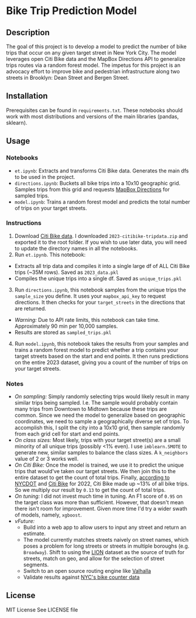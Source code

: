 # Bike Trip Prediction Model

## Description
The goal of this project is to develop a model to predict the number of bike trips that occur on any given target street in New York City. The model leverages open Citi Bike data and the MapBox Directions API to generalize trips routes via a random forest model. The impetus for this project is an advocacy effort to improve bike and pedestrian infrastructure along two streets in Brooklyn: Dean Street and Bergen Street.

## Installation
Prerequisites can be found in `requirements.txt`. These notebooks should work with most distributions and versions of the main libraries (pandas, sklearn).

## Usage
### Notebooks
- `et.ipynb`: Extracts and transforms Citi Bike data. Generates the main dfs to be used in the project.
- `directions.ipynb`: Buckets all bike trips into a 10x10 geographic grid. Samples trips from this grid and requests [MapBox Directions](https://docs.mapbox.com/api/navigation/directions/) for sampled trips.
- `model.ipynb`: Trains a random forest model and predicts the total number of trips on your target streets.

### Instructions
1. Download [Citi Bike data](https://s3.amazonaws.com/tripdata/index.html). I downloaded `2023-citibike-tripdata.zip` and exported it to the root folder. If you wish to use later data, you will need to update the directory names in all the notebooks.
2. Run `et.ipynb`. This notebook: 
  - Extracts all trip data and compiles it into a single large df of ALL Citi Bike trips (~35M rows). Saved as `2023_data.pkl`
  - Compiles the unique trips into a single df. Saved as `unique_trips.pkl`
3. Run `directions.ipynb`, this notebook samples from the unique trips the `sample_size` you define. It uses your `mapbox_api_key` to request directions. It then checks for your `target_streets` in the directions that are returned.
- *Warning:* Due to API rate limits, this notebook can take time. Approximately 90 min per 10,000 samples.
- Results are stored as `sampled_trips.pkl`
4. Run `model.ipynb`, this notebook takes the results from your samples and trains a random forest model to predict whether a trip contains your target streets based on the start and end points. It then runs predictions on the entire 2023 dataset, giving you a count of the number of trips on your target streets.

### Notes
- *On sampling:* Simply randomly selecting trips would likely result in many similar trips being sampled. I.e. The sample would probably contain many trips from Downtown to Midtown because these trips are common. Since we need the model to generalize based on geographic coordinates, we need to sample a geographically diverse set of trips. To accomplish this, I split the city into a 10x10 grid, then sample randomly from each grid cell for start and end points.
- *On class sizes:* Most likely, trips with your target street(s) are a small minority of all unique trips (possibly <1% even). I use `imblearn.SMOTE` to generate new, similar samples to balance the class sizes. A `k_neighbors` value of 2 or 3 works well.
- *On Citi Bike:* Once the model is trained, we use it to predict the unique trips that would've taken our target streets. We then join this to the entire dataset to get the count of total trips. Finally, [according to NYCDOT](https://www.nyc.gov/html/dot/html/bicyclists/cyclinginthecity.shtml) and [Citi Bike](https://www.nyc.gov/html/dot/downloads/pdf/bike-share-usage-data-report-q2-2024.pdf) for 2022, Citi Bike made up ~13% of all bike trips. So we multiply our result by `0.13` to get the count of total trips.
- *On tuning:* I did not invest much time in tuning. An F1 score of `0.95` on the target class was more than sufficient. However, that doesn't mean there isn't room for improvement. Given more time I'd try a wider swath of models, namely, `xgboost`. 
- *vFuture:*
  - Build into a web app to allow users to input any street and return an estimate.
  - The model currently matches streets naively on street names, which poses a problem for long streets or streets in multiple boroughs (e.g. `Broadway`). Shift to using the [LION](https://www.nyc.gov/site/planning/data-maps/open-data/dwn-lion.page) dataset as the source of truth for streets, match on geo, and allow for the selection of street segments.
  - Switch to an open source routing engine like [Valhalla](https://github.com/valhalla/valhalla)
  - Validate results against [NYC's bike counter data](https://data.cityofnewyork.us/Transportation/Bicycle-Counters/smn3-rzf9/data)

## License
MIT License
See LICENSE file
